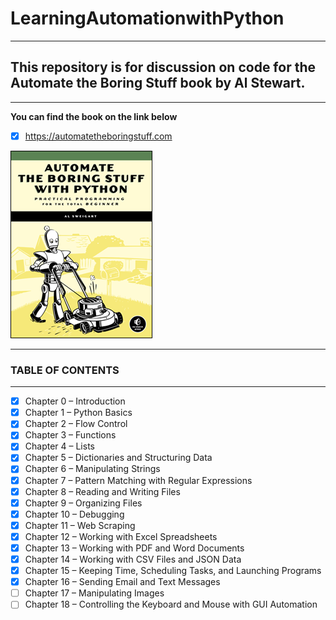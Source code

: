 # LearningAutomationwithPython

---

## This repository is for discussion on code for the Automate the Boring Stuff book by Al Stewart.

---

**You can find the book on the link below**

- [x] https://automatetheboringstuff.com

![](https://github.com/banerjeesamrat/LearningAutomationwithPython/blob/master/automate_cover_medium.png)

---

### TABLE OF CONTENTS

---

* [x] Chapter 0 – Introduction
* [x] Chapter 1 – Python Basics
* [x] Chapter 2 – Flow Control
* [x] Chapter 3 – Functions
* [x] Chapter 4 – Lists
* [x] Chapter 5 – Dictionaries and Structuring Data
* [x] Chapter 6 – Manipulating Strings
* [x] Chapter 7 – Pattern Matching with Regular Expressions
* [x] Chapter 8 – Reading and Writing Files
* [x] Chapter 9 – Organizing Files
* [x] Chapter 10 – Debugging
* [x] Chapter 11 – Web Scraping
* [x] Chapter 12 – Working with Excel Spreadsheets
* [x] Chapter 13 – Working with PDF and Word Documents
* [x] Chapter 14 – Working with CSV Files and JSON Data
* [x] Chapter 15 – Keeping Time, Scheduling Tasks, and Launching Programs
* [x] Chapter 16 – Sending Email and Text Messages
* [ ] Chapter 17 – Manipulating Images
* [ ] Chapter 18 – Controlling the Keyboard and Mouse with GUI Automation
